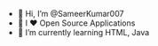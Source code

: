 - 👋 Hi, I’m @SameerKumar007
- 👀 I ❤️ Open Source Applications
- 🌱 I’m currently learning HTML, Java

<!---
SameerKumar007/SameerKumar007 is a ✨ special ✨ repository because its `README.md` (this file) appears on your GitHub profile.
You can click the Preview link to take a look at your changes.
--->
